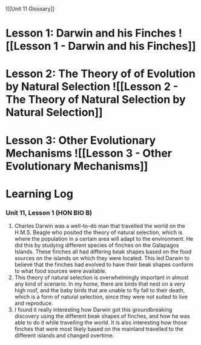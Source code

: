 ![[Unit 11 Glossary]]

# Lesson 1: Darwin and his Finches ![[Lesson 1 - Darwin and his Finches]]
# Lesson 2: The Theory of of Evolution by Natural Selection ![[Lesson 2 - The Theory of Natural Selection by Natural Selection]]
# Lesson 3: Other Evolutionary Mechanisms ![[Lesson 3 - Other Evolutionary Mechanisms]]


# Learning Log
### Unit 11, Lesson 1 (HON BIO B)
1. Charles Darwin was a well-to-do man that travelled the world on the H.M.S. Beagle who posited the theory of natural selection, which is where the population in a certain area will adapt to the environment. He did this by studying different species of finches on the Galapagos Islands. These finches all had differing beak shapes based on the food sources on the islands on which they were located. This led Darwin to believe that the finches had evolved to have their beak shapes conform to what food sources were available.
2. This theory of natural selection is overwhelmingly important in almost any kind of scenario. In my home, there are birds that nest on a very high roof, and the baby birds that are unable to fly fall to their death, which is a form of natural selection, since they were not suited to live and reproduce.
3. I found it really interesting how Darwin got this groundbreaking discovery using the different beak shapes of finches, and how he was able to do it while travelling the world. It is also interesting how those finches that were most likely based on the mainland travelled to the different islands and changed overtime.

